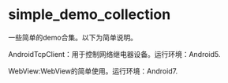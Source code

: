 # simple_demo_collection
一些简单的demo合集。以下为简单说明。

AndroidTcpClient：用于控制网络继电器设备。运行环境：Android5.

WebView:WebView的简单使用。运行环境：Android7.
